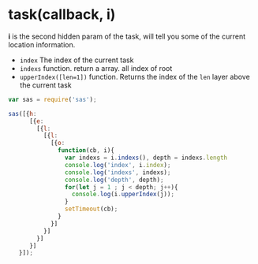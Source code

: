 # task(callback, <span class="dw-heightlight">i</span>)

**i** is the second hidden param of the task, will tell you some of the current location information.

- `index` The index of the current task
- `indexs` function. return a array. all index of root
- `upperIndex([len=1])` function. Returns the index of the `len` layer above the current task

```js
var sas = require('sas');

sas([{h:
      [{e:
        [{l:
          [{l:
            [{o:
              function(cb, i){
                var indexs = i.indexs(), depth = indexs.length
                console.log('index', i.index);
                console.log('indexs', indexs);
                console.log('depth', depth);
                for(let j = 1 ; j < depth; j++){
                  console.log(i.upperIndex(j));
                }
                setTimeout(cb);
              }
            }]
          }]
        }]
      }]
   }]);
```